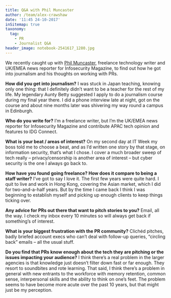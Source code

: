 ```yaml
---
title: Q&A with Phil Muncaster
author: /team/alex-crawshaw
date: '11:45 24-10-2017'
inSitemap: true
taxonomy:
  tag:
    - PR
    - Journalist Q&A
header_image: notebook-2541617_1280.jpg
---
```


We recently caught up with [Phil Muncaster](https://philmuncaster.com/), freelance technology writer and UK/EMEA news reporter for Infosecurity Magazine, to find out how he got into journalism and his thoughts on working with PRs.

**How did you get into journalism?** I was stuck in Japan teaching, knowing only one thing: that I definitely didn’t want to be a teacher for the rest of my life. My legendary Aunty Betty suggested I apply to do a journalism course during my final year there. I did a phone interview late at night, got on the course and about nine months later was shivering my way round a campus in Edinburgh. 

**Who do you write for?** I’m a freelance writer, but I’m the UK/EMEA news reporter for Infosecurity Magazine and contribute APAC tech opinion and features to IDG Connect.

**What is your beat / areas of interest?** On my second day at IT Week my boss told me to choose a beat, and as I’d written one story by that stage, on information security, that’s what I chose. I cover a much broader sweep of tech really – privacy/censorship is another area of interest – but cyber security is the one I always go back to.

**How have you found going freelance? How does it compare to being a staff writer?**
I’ve got to say I love it. The first few years were quite hard. I quit to live and work in Hong Kong, covering the Asian market, which I did for two-and-a-half years. But by the time I came back I think I was beginning to establish myself and picking up enough clients to keep things ticking over.

**Any advice for PRs out there that want to pitch stories to you?** Email, all the way. I check my inbox every 10 minutes so will always get back if something’s of interest.

**What is your biggest frustration with the PR community?** Clichéd pitches, badly briefed account execs who can’t deal with follow-up queries, “circling back” emails – all the usual stuff. 

**Do you find that PRs know enough about the tech they are pitching or the issues impacting your audience?** I think there’s a real problem in the larger agencies is that knowledge just doesn’t filter down fast or far enough. They resort to soundbites and rote learning. That said, I think there’s a problem in general with new entrants to the workforce with memory retention, common sense, interpersonal skills and the ability to think on one’s feet. The problem seems to have become more acute over the past 10 years, but that might just be my perception.

